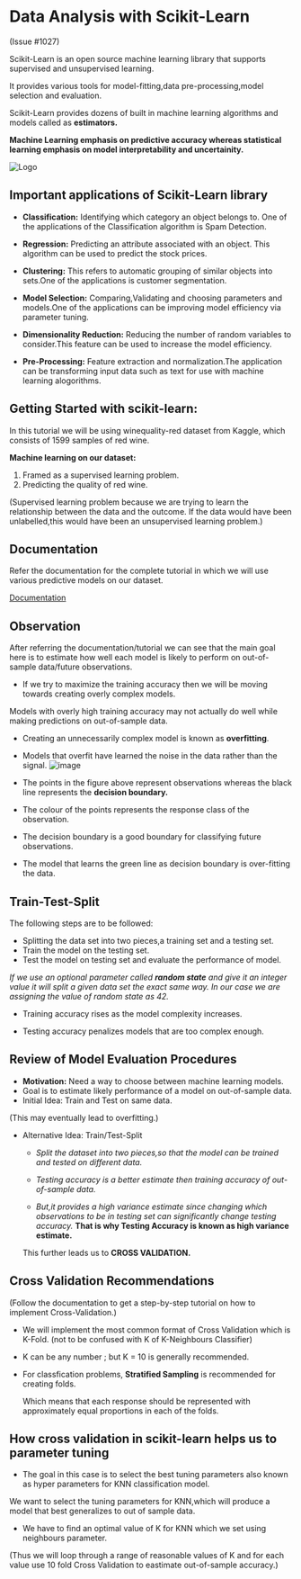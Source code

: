 
# Data Analysis with Scikit-Learn

(Issue #1027)

Scikit-Learn is an open source machine learning library that supports supervised and unsupervised learning.

It provides various tools for model-fitting,data pre-processing,model selection and evaluation.

Scikit-Learn provides dozens of built in machine learning algorithms and models called as **estimators.**

**Machine Learning emphasis on predictive accuracy whereas statistical learning emphasis on model interpretability and uncertainity.**


![Logo](https://images.g2crowd.com/uploads/product/image/social_landscape/social_landscape_77c883b19775c25838d2055fc2e7387e/scikit-learn.png)


## Important applications of Scikit-Learn library
*   **Classification:** Identifying which category an object belongs to. One of the applications of the Classification algorithm is Spam Detection.
*   **Regression:** Predicting an attribute associated with an object. This algorithm can be used to predict the stock prices.


*   **Clustering:** This refers to automatic grouping of similar objects into sets.One of the applications is customer segmentation.
*   **Model Selection:** Comparing,Validating and choosing parameters and models.One of the applications can be improving model efficiency via parameter tuning.


*   **Dimensionality Reduction:** Reducing the number of random variables to consider.This feature can be used to increase the model efficiency.
*   **Pre-Processing:** Feature extraction and normalization.The application can be transforming input data such as text for use with machine learning alogorithms.


## Getting Started with scikit-learn:
In this tutorial we will be using winequality-red dataset from Kaggle, which consists of 1599 samples of red wine.
  
**Machine learning on our dataset:**
1.   Framed as a supervised learning problem.
2.   Predicting the quality of red wine.

(Supervised learning problem because we are trying to learn  the relationship between the data and the outcome. If the data would have been unlabelled,this would have been an unsupervised learning problem.)
## Documentation
Refer the documentation for the complete tutorial in which we will use various predictive models on our dataset.

[Documentation](https://colab.research.google.com/drive/1-RxNjjYiAVJ0G11EhHVk73nQeAJ8OrRV?usp=sharing)


## Observation

After referring the documentation/tutorial we can see that the main goal here is to estimate how well each model is likely to perform on out-of-sample data/future observations.

* If we try to maximize the training accuracy then we will be moving towards creating overly complex models.

Models with overly high training accuracy may not actually do well while making predictions on out-of-sample data.

* Creating an unnecessarily complex model is known as **overfitting**.

* Models that overfit have learned the noise in the data rather than the signal.
![image](https://drive.google.com/uc?id=17fCBUHkv3lOzPqZoJobYQm3VAOA-04Tw)

* The points in the figure above represent observations whereas the black line represents the **decision boundary.**

* The colour of the points represents the response class of the observation.

* The decision boundary is a good boundary for classifying future observations.

* The model that learns the green line as decision boundary is over-fitting the data.

## Train-Test-Split

The following steps are to be followed:

*   Splitting the data set into two pieces,a training set and a testing set.
*   Train the model on the testing set.
*   Test the model on testing set and evaluate the performance of model.

*If we use an optional parameter called **random state** and give it an integer value it will split a given data set the exact same way. In our case we are assigning the value of random state as 42.*

* Training accuracy rises as the model complexity increases.

* Testing accuracy penalizes models that are too complex enough.


  
## Review of Model Evaluation Procedures

* **Motivation:** Need a way to choose between machine learning models.
* Goal is to estimate likely performance of a model on out-of-sample data.
* Initial Idea: Train and Test on same data.

(This may eventually lead to overfitting.)
* Alternative Idea: Train/Test-Split
   
   * *Split the dataset into two pieces,so that the model can be trained and tested on different data.*

   * *Testing accuracy is a better estimate then training accuracy of out-of-sample data.*

   * *But,it provides a high variance estimate since changing which observations to be in testing set can significantly change testing accuracy.*
    **That is why Testing Accuracy is known as high variance estimate.**
  
  This further leads us to **CROSS VALIDATION.**
  
## Cross Validation Recommendations

(Follow the documentation to get a step-by-step tutorial on how to implement Cross-Validation.)

* We will implement the most common format of Cross Validation which is K-Fold. (not to be confused with K of K-Neighbours Classifier)
* K can be any number ; but K = 10 is generally recommended.
* For classfication problems, **Stratified Sampling** is recommended for creating folds.

  Which means that each response should be represented with approximately equal proportions in each of the folds.
  
## How cross validation in scikit-learn helps us to parameter tuning

* The goal in this case is to select the best tuning parameters also known as hyper parameters for KNN classification model.

 We want to select the tuning parameters for KNN,which will produce a model that best generalizes to out of sample data.
  
* We have to find an optimal value of K for KNN which we set using neighbours parameter.

(Thus we will loop through a range of reasonable values of K and for each value use 10 fold Cross Validation to eastimate out-of-sample accuracy.)
